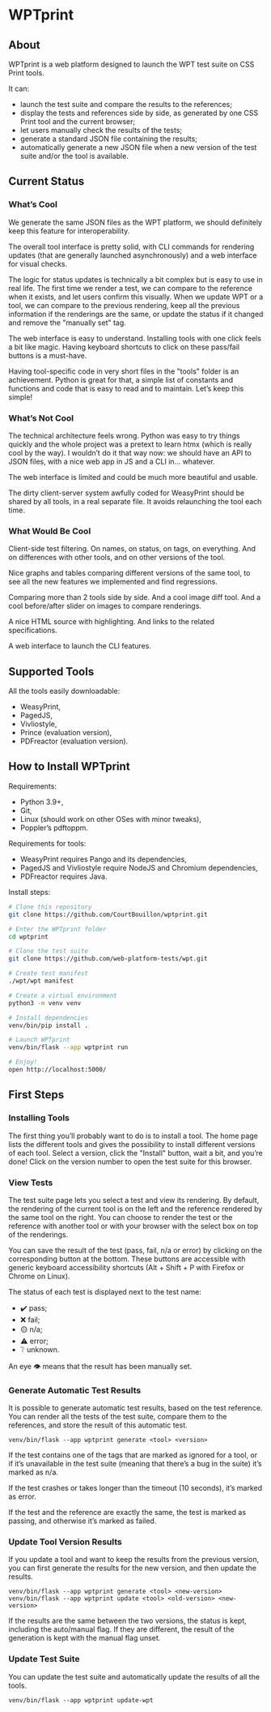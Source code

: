# WPTprint


## About

WPTprint is a web platform designed to launch the WPT test suite on CSS Print tools.

It can:

- launch the test suite and compare the results to the references;
- display the tests and references side by side, as generated by one CSS Print tool and
  the current browser;
- let users manually check the results of the tests;
- generate a standard JSON file containing the results;
- automatically generate a new JSON file when a new version of the test suite and/or the
  tool is available.


## Current Status

### What’s Cool

We generate the same JSON files as the WPT platform, we should definitely keep this
feature for interoperability.

The overall tool interface is pretty solid, with CLI commands for rendering updates
(that are generally launched asynchronously) and a web interface for visual checks.

The logic for status updates is technically a bit complex but is easy to use in real
life. The first time we render a test, we can compare to the reference when it exists,
and let users confirm this visually. When we update WPT or a tool, we can compare to the
previous rendering, keep all the previous information if the renderings are the same, or
update the status if it changed and remove the "manually set" tag.

The web interface is easy to understand. Installing tools with one click feels a bit
like magic. Having keyboard shortcuts to click on these pass/fail buttons is a
must-have.

Having tool-specific code in very short files in the "tools" folder is an achievement.
Python is great for that, a simple list of constants and functions and code that is easy
to read and to maintain. Let’s keep this simple!

### What’s Not Cool

The technical architecture feels wrong. Python was easy to try things quickly and the
whole project was a pretext to learn htmx (which is really cool by the way). I wouldn’t
do it that way now: we should have an API to JSON files, with a nice web app in JS and a
CLI in… whatever.

The web interface is limited and could be much more beautiful and usable.

The dirty client-server system awfully coded for WeasyPrint should be shared by all
tools, in a real separate file. It avoids relaunching the tool each time.

### What Would Be Cool

Client-side test filtering. On names, on status, on tags, on everything. And on
differences with other tools, and on other versions of the tool.

Nice graphs and tables comparing different versions of the same tool, to see all the new
features we implemented and find regressions.

Comparing more than 2 tools side by side. And a cool image diff tool. And a cool
before/after slider on images to compare renderings.

A nice HTML source with highlighting. And links to the related specifications.

A web interface to launch the CLI features.


## Supported Tools

All the tools easily downloadable:

- WeasyPrint,
- PagedJS,
- Vivliostyle,
- Prince (evaluation version),
- PDFreactor (evaluation version).


## How to Install WPTprint

Requirements:

- Python 3.9+,
- Git,
- Linux (should work on other OSes with minor tweaks),
- Poppler’s pdftoppm.

Requirements for tools:

- WeasyPrint requires Pango and its dependencies,
- PagedJS and Vivliostyle require NodeJS and Chromium dependencies,
- PDFreactor requires Java.

Install steps:

```bash
# Clone this repository
git clone https://github.com/CourtBouillon/wptprint.git

# Enter the WPTprint folder
cd wptprint

# Clone the test suite
git clone https://github.com/web-platform-tests/wpt.git

# Create test manifest
./wpt/wpt manifest

# Create a virtual environment
python3 -m venv venv

# Install dependencies
venv/bin/pip install .

# Launch WPTprint
venv/bin/flask --app wptprint run

# Enjoy!
open http://localhost:5000/
```


## First Steps

### Installing Tools

The first thing you’ll probably want to do is to install a tool. The home page lists the
different tools and gives the possibility to install different versions of each tool.
Select a version, click the "Install" button, wait a bit, and you’re done! Click on the
version number to open the test suite for this browser.

### View Tests

The test suite page lets you select a test and view its rendering. By default, the
rendering of the current tool is on the left and the reference rendered by the same tool
on the right. You can choose to render the test or the reference with another tool or
with your browser with the select box on top of the renderings.

You can save the result of the test (pass, fail, n/a or error) by clicking on the
corresponding button at the bottom. These buttons are accessible with generic keyboard
accessibility shortcuts (Alt + Shift + P with Firefox or Chrome on Linux).

The status of each test is displayed next to the test name:

- ✔️ pass;
- ❌ fail;
- 🟡 n/a;
- ⚠️ error;
- ❔ unknown.

An eye 👁️ means that the result has been manually set.

### Generate Automatic Test Results

It is possible to generate automatic test results, based on the test reference. You can
render all the tests of the test suite, compare them to the references, and store the
result of this automatic test.

```
venv/bin/flask --app wptprint generate <tool> <version>
```

If the test contains one of the tags that are marked as ignored for a tool, or if it’s
unavailable in the test suite (meaning that there’s a bug in the suite) it’s marked as
n/a.

If the test crashes or takes longer than the timeout (10 seconds), it’s marked as error.

If the test and the reference are exactly the same, the test is marked as passing,
and otherwise it’s marked as failed.

### Update Tool Version Results

If you update a tool and want to keep the results from the previous version, you can
first generate the results for the new version, and then update the results.

```
venv/bin/flask --app wptprint generate <tool> <new-version>
venv/bin/flask --app wptprint update <tool> <old-version> <new-version>
```

If the results are the same between the two versions, the status is kept, including the
auto/manual flag. If they are different, the result of the generation is kept with the
manual flag unset.

### Update Test Suite

You can update the test suite and automatically update the results of all the tools.

```
venv/bin/flask --app wptprint update-wpt
```
